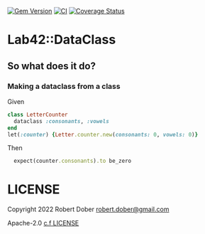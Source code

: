 
[![Gem Version](http://img.shields.io/gem/v/lab42_data_class.svg)](https://rubygems.org/gems/lab42_data_class)
[![CI](https://github.com/robertdober/lab42_data_class/workflows/CI/badge.svg)](https://github.com/robertdober/lab42_data_class/actions)
[![Coverage Status](https://coveralls.io/repos/github/RobertDober/lab42_data_class/badge.svg?branch=master)](https://coveralls.io/github/RobertDober/lab42_data_class?branch=master)


# Lab42::DataClass


## So what does it do?

### Making a dataclass from a class

Given
```ruby
class LetterCounter
  dataclass :consonants, :vowels
end
let(:counter) {Letter.counter.new(consonants: 0, vowels: 0)}
```

Then
```ruby
  expect(counter.consonants).to be_zero
```


# LICENSE

Copyright 2022 Robert Dober robert.dober@gmail.com

Apache-2.0 [c.f LICENSE](LICENSE)
<!-- SPDX-License-Identifier: Apache-2.0-->
